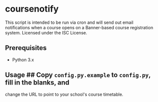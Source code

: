 coursenotify
============

This script is intended to be run via cron and will send out email
notifications when a course opens on a Banner-based course registration system.
Licensed under the ISC License.

## Prerequisites ##
* Python 3.x

## Usage ## Copy `config.py.example` to `config.py`, fill in the blanks, and
change the URL to point to your school's course timetable.
